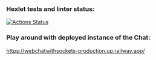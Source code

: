 ### Hexlet tests and linter status:
[![Actions Status](https://github.com/ilyavazhenin/frontend-project-12/workflows/hexlet-check/badge.svg)](https://github.com/ilyavazhenin/frontend-project-12/actions)

### Play around with deployed instance of the Chat:
https://webchatwithsockets-production.up.railway.app/